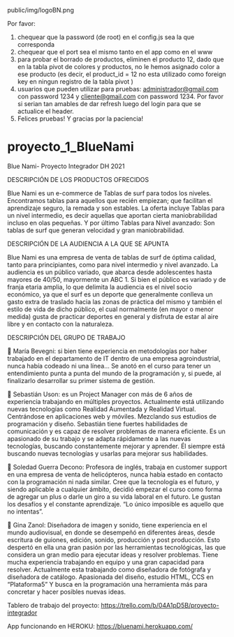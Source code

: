 public/img/logoBN.png

Por favor: 
1) chequear que la password (de root) en el config.js sea la que corresponda
2) chequear que el port sea el mismo tanto en el app como en el www
3) para probar el borrado de productos, eliminen el producto 12, dado que en la tabla pivot de colores y productos, no le hemos asignado color a ese producto (es decir, el product_id = 12 no esta utilizado como foreign key en ningun registro de la tabla pivot )
4) usuarios que pueden utilizar para pruebas: administrador@gmail.com con password 1234 y cliente@gmail.com con password 1234. Por favor si serian tan amables de dar refresh luego del login para que se actualice el header.
5) Felices pruebas! Y gracias por la paciencia!




# proyecto_1_BlueNami
Blue Nami- Proyecto Integrador DH 2021

DESCRIPCIÓN DE LOS PRODUCTOS OFRECIDOS

Blue Nami es un e-commerce de Tablas de surf para todos los niveles. Encontramos tablas para
aquellos que recién empiezan; que facilitan el aprendizaje seguro, la remada y son estables. La
oferta incluye Tablas para un nivel intermedio, es decir aquellas que aportan cierta maniobrabilidad
incluso en olas pequeñas. Y por último Tablas para Nivel avanzado: Son tablas de surf que generan
velocidad y gran maniobrabilidad.

DESCRIPCIÓN DE LA AUDIENCIA A LA QUE SE APUNTA

Blue Nami es una empresa de venta de tablas de surf de óptima calidad, tanto para principiantes,
como para nivel intermedio y nivel avanzado. La audiencia es un público variado, que abarca desde
adolescentes hasta mayores de 40/50, mayormente un ABC 1.
Si bien el público es variado y de franja etaria amplia, lo que delimita la audiencia es el nivel socio
económico, ya que el surf es un deporte que generalmente conlleva un gasto extra de traslado hacia
las zonas de práctica del mismo y también el estilo de vida de dicho público, el cual normalmente
(en mayor o menor medida) gusta de practicar deportes en general y disfruta de estar al aire libre y
en contacto con la naturaleza.

DESCRIPCIÓN DEL GRUPO DE TRABAJO


 María Bevegni: si bien tiene experiencia en metodologías por haber trabajado en el
departamento de IT dentro de una empresa agroindustrial, nunca había codeado ni una
línea... Se anotó en el curso para tener un entendimiento punta a punta del mundo de la
programación y, si puede, al finalizarlo desarrollar su primer sistema de gestión.

 Sebastián Uson: es un Project Manager con más de 6 años de experiencia trabajando en
múltiples proyectos. Actualmente está utilizando nuevas tecnologías como Realidad
Aumentada y Realidad Virtual. Centrándose en aplicaciones web y móviles. Mezclando sus
estudios de programación y diseño.
Sebastián tiene fuertes habilidades de comunicación y es capaz de resolver problemas de
manera eficiente. Es un apasionado de su trabajo y se adapta rápidamente a las nuevas
tecnologías, buscando constantemente mejorar y aprender. Él siempre está buscando
nuevas tecnologías y usarlas para mejorar sus habilidades.

 Soledad Guerra Decono: Profesora de inglés, trabaja en customer support en una empresa
de venta de helicópteros, nunca había estado en contacto con la programación ni nada
similar. Cree que la tecnología es el futuro, y siendo aplicable a cualquier ámbito, decidió
empezar el curso como forma de agregar un plus o darle un giro a su vida laboral en el
futuro. Le gustan los desafíos y el constante aprendizaje. “Lo único imposible es aquello que
no intentas”.

 Gina Zanol: Diseñadora de imagen y sonido, tiene experiencia en el mundo audiovisual, en
donde se desempeñó en diferentes áreas, desde escritura de guiones, edición, sonido,
producción y post producción. Esto despertó en ella una gran pasión por las herramientas
tecnológicas, las que considera un gran medio para ejecutar ideas y resolver problemas.
Tiene mucha experiencia trabajando en equipo y una gran capacidad para resolver.
Actualmente esta trabajando  como diseñadora de fotógrafa y diseñadora de catálogo.
Apasionada del diseño, estudio HTML, CCS en “Plataforma5” Y busca en la programación
una herramienta más para concretar y hacer posibles nuevas ideas.



Tablero de trabajo del proyecto:
https://trello.com/b/04A1pD5B/proyecto-integrador

App funcionando en HEROKU:
https://bluenami.herokuapp.com/
